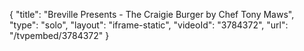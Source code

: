 {
    "title": "Breville Presents - The Craigie Burger by Chef Tony Maws",
    "type": "solo",
    "layout": "iframe-static",
    "videoId": "3784372",
    "url": "\/tvpembed\/3784372"
}